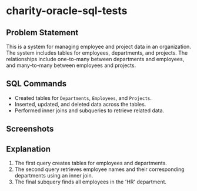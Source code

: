 # charity-oracle-sql-tests
## Problem Statement
This is a system for managing employee and project data in an organization. The system includes tables for employees, departments, and projects. The relationships include one-to-many between departments and employees, and many-to-many between employees and projects.

## SQL Commands
- Created tables for `Departments`, `Employees`, and `Projects`.
- Inserted, updated, and deleted data across the tables.
- Performed inner joins and subqueries to retrieve related data.

## Screenshots


## Explanation
1. The first query creates tables for employees and departments.
2. The second query retrieves employee names and their corresponding departments using an inner join.
3. The final subquery finds all employees in the 'HR' department.
